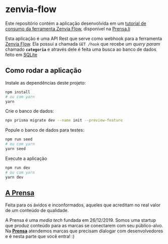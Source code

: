 # zenvia-flow

Este repositório contém a aplicação desenvolvida em um [tutorial de consumo da ferramenta Zenvia Flow](https://prensa.li/zenvia/saiba-como-desenvolver-uma-ferramenta-para-divulgacao-de-servicos-e-produtos/), disponível na [Prensa.li](https://prensa.li)

Esta aplicação é uma API Rest que serve como webhook para a ferramenta [Zenvia Flow](https://www.zenvia.com/produtos/zenvia-flow/). Ela possui a chamada `GET /hook` que recebe um _query param_ chamado **`categoria`** e através dele é feita uma busca ao banco de dados feito em [SQLite](https://www.sqlite.org/)

## Como rodar a aplicação

Instale as dependências deste projeto:

```bash
npm install
# ou com yarn
yarn
```

Crie o banco de dados:

```bash
npx prisma migrate dev --name init --preview-feature
```

Popule o banco de dados para testes:

```bash
npm run seed
# ou com yarn
yarn seed
```

Execute a aplicação

```bash
npm run dev
# ou com yarn
yarn dev
```

## [A Prensa](https://prensa.li/)

Feita para os ávidos e inconformados, aqueles que acreditam no real valor de um conteúdo de qualidade.

A Prensa é uma _media tech_ fundada em 26/12/2019. Somos uma startup que produz conteúdo para as marcas se conectarem com seu público-alvo. Na [**Prensa**](https://prensa.li/) atendemos marcas que precisam dialogar com desenvolvedores e é nesta parte que você entra! :)

